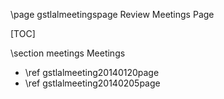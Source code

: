 \page gstlalmeetingspage Review Meetings Page

[TOC]

\section meetings Meetings

- \ref gstlalmeeting20140120page
- \ref gstlalmeeting20140205page
